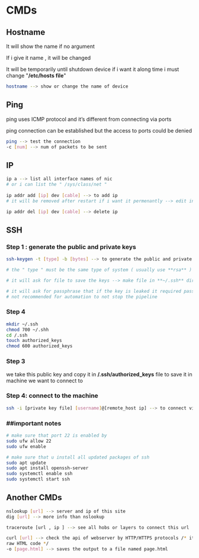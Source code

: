 # CMDs

## Hostname

It will show the name if no argument 

If i give it name ,  it will be changed 

It will be temporarily until shutdown device if i want it along time
i must change "**/etc/hosts file**" 

```bash
hostname --> show or change the name of device
```

## Ping

ping uses ICMP protocol and it’s different from connecting via ports 

ping connection can be established but the access to ports could be denied  

```bash
ping --> test the connection 
-c [num] --> num of packets to be sent
```

## IP

```bash
ip a --> list all interface names of nic 
# or i can list the " /sys/class/net "
 
ip addr add [ip] dev [cable] --> to add ip 
# it will be removed after restart if i want it permenantly --> edit in /etc/netplan file 

ip addr del [ip] dev [cable] --> delete ip 
```

## SSH

### Step 1 : generate the public and private keys

```bash
ssh-keygen -t [type] -b [bytes] --> to generate the public and private keys

# the " type " must be the same type of system ( usually use **rsa** )

# it will ask for file to save the keys --> make file in **~/.ssh** dir

# it will ask for passphrase that if the key is leaked it required password 
# not recommended for automation to not stop the pipeline
```

### Step 4

```bash
mkdir ~/.ssh
chmod 700 ~/.shh
cd /.ssh
touch authorized_keys 
chmod 600 authorized_keys
```

### Step 3

we take this public key and copy it in **/.ssh/authorized_keys** file to save it in machine 
we want to connect to 

### Step 4: connect to the machine

```bash
ssh -i [private key file] [username]@[remote_host ip] --> to connect via ssh
```

### ##important notes

```bash
# make sure that port 22 is enabled by 
sudo ufw allow 22
sudo ufw enable

# make sure that u install all updated packages of ssh
sudo apt update
sudo apt install openssh-server
sudo systemctl enable ssh
sudo systemctl start ssh

```

## Another CMDs

```bash
nslookup [url] --> server and ip of this site 
dig [url] --> more info than nslookup

traceroute [url , ip ] --> see all hobs or layers to connect this url 

curl [url] --> check the api of webserver by HTTP/HTTPS protocols /* it will show the 
raw HTML code */
-o [page.html] --> saves the output to a file named page.html

```